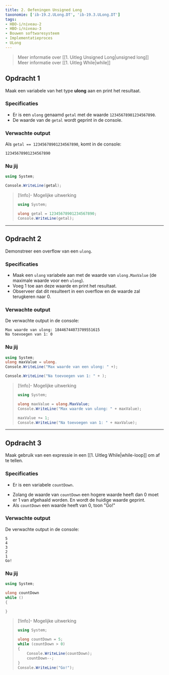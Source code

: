 ```yaml
---
title: 2. Oefeningen Unsigned Long
taxonomie: ['ib-19.2.ULong.DT', 'ib-19.3.ULong.DT']
tags:
- HBO-i/niveau-2
- HBO-i/niveau-3
- Bouwen softwaresysteem
- Implementatieproces
- ULong
---
```


> Meer informatie over [[1. Uitleg Unsigned Long|unsigned long]] \
> Meer informatie over [[1. Uitleg While|while]]

## Opdracht 1
Maak een variabele van het type **ulong** aan en print het resultaat.

### Specificaties
- Er is een `ulong` genaamd `getal` met de waarde `12345678901234567890`.
- De waarde van de `getal` wordt geprint in de console.

### Verwachte output
Als `getal == 12345678901234567890`, komt in de console:
```
12345678901234567890
```

### Nu jij
```csharp
using System;

Console.WriteLine(getal);
```

> [!info]- Mogelijke uitwerking
> ``` csharp
> using System;
> 
> ulong getal = 12345678901234567890;
> Console.WriteLine(getal);
> ```

---

## Opdracht 2
Demonstreer een overflow van een `ulong`.

### Specificaties
- Maak een `ulong` variabele aan met de waarde van `ulong.MaxValue` (de maximale waarde voor een `ulong`).
- Voeg 1 toe aan deze waarde en print het resultaat.
- Observeer dat dit resulteert in een overflow en de waarde zal terugkeren naar 0.

### Verwachte output
De verwachte output in de console:
```
Max waarde van ulong: 18446744073709551615
Na toevoegen van 1: 0
```

### Nu jij
```csharp
using System;
ulong maxValue = ulong.
Console.WriteLine("Max waarde van een ulong: " +);

Console.WriteLine("Na toevoegen van 1: " + );
```

> [!info]- Mogelijke uitwerking
> ``` csharp
> using System;
> 
> ulong maxValue = ulong.MaxValue;
> Console.WriteLine("Max waarde van ulong: " + maxValue);
> 
> maxValue += 1;
> Console.WriteLine("Na toevoegen van 1: " + maxValue);
> ```

---

## Opdracht 3
Maak gebruik van een expressie in een [[1. Uitleg While|while-loop]] om af te tellen.

### Specificaties
* Er is een variabele `countDown`.
- Zolang de waarde van `countDown` een hogere waarde heeft dan 0 moet er 1 van afgehaald worden. En wordt de huidige waarde geprint.
- Als `countDown` een waarde heeft van 0, toon "Go!"

### Verwachte output
De verwachte output in de console:
```
5
4
3
2
1
Go!
```

### Nu jij
```csharp
using System;

ulong countDown
while ()
{

}
```

> [!info]- Mogelijke uitwerking
> ``` csharp
> using System;
>
> ulong countDown = 5;
> while (countDown > 0)
> {
>     Console.WriteLine(countDown);
>     countDown--;
> }
> Console.WriteLine("Go!");
> ```

